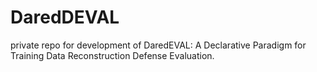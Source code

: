 # DaredDEVAL
private repo for development of DaredEVAL: A Declarative Paradigm for Training Data Reconstruction Defense Evaluation.
